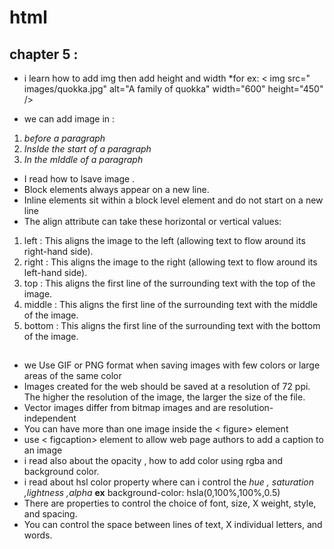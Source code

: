 # html

## chapter 5 :
 
* i learn how to add img then add height and width *for ex: < img src=" images/quokka.jpg" alt="A family of   quokka" width="600" height="450" /> 

* we can add image in :
1. *before a paragraph* 
2.  *InsIde the start of a paragraph* 
3.  *In the mIddle of a paragraph*

* I read how to lsave image .
* Block elements always appear on a new line. 
* Inline elements sit within a block level element and do not start on a new line
* The align attribute can take these horizontal or vertical values:
1. left : This aligns the image to the left (allowing text to flow around its right-hand side).
2. right : This aligns the image to the right (allowing text to flow around its left-hand side).
3. top : This aligns the first line of the surrounding text with the top of the image.
4. middle : This aligns the first line of the surrounding text with the middle of the image.
5. bottom : This aligns the first line of the surrounding text with the bottom of the image.

## 
 
 *  we Use GIF or PNG format when saving images with few colors or large areas of the same color
 * Images created for the web should be saved at a resolution of 72 ppi. The higher the resolution of the image, the larger the size of the file.
 * Vector images differ from bitmap images and are resolution-independent
 * You can have more than one image inside the < figure> element 
 * use < figcaption> element to allow web page authors to add a caption to an image
 * i read also about the opacity , how to add color using rgba and background color.
 * i read about hsl color property where can i control the *hue , saturation ,lightness ,alpha* 
   **ex**  background-color: hsla(0,100%,100%,0.5)
 * There are properties to control the choice of font, size,  X weight, style, and spacing.
 * You can control the space between lines of text,  X individual letters, and words.   
 
